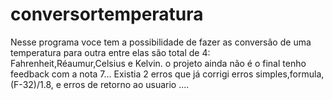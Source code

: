 # conversortemperatura
Nesse programa voce tem a possibilidade de fazer as conversão de uma temperatura para outra entre  elas são total de 4:
Fahrenheit,Réaumur,Celsius e Kelvin.
o projeto ainda não é o final tenho feedback com a nota 7...
Existia 2 erros que já corrigi erros simples,formula,(F-32)/1.8, 
e erros de retorno ao usuario ....

